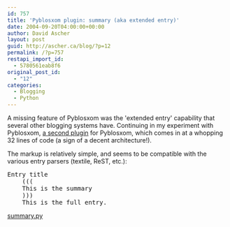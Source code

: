 ```yaml
---
id: 757
title: 'Pyblosxom plugin: summary (aka extended entry)'
date: 2004-09-20T04:00:00+00:00
author: David Ascher
layout: post
guid: http://ascher.ca/blog/?p=12
permalink: /?p=757
restapi_import_id:
  - 5780561eab8f6
original_post_id:
  - "12"
categories:
  - Blogging
  - Python
---
```

A missing feature of Pyblosxom was the &apos;extended entry&apos; capability that several other blogging systems have. Continuing in my experiment with Pyblosxom, [a second plugin](/software/pyblosxom/summary.py) for Pyblosxom, which comes in at a whopping 32 lines of code (a sign of a decent architecture!).

The markup is relatively simple, and seems to be compatible with the various entry parsers (textile, ReST, etc.):

<pre>Entry title
    (((
    This is the summary
    )))
    This is the full entry.
</pre>

[summary.py](/software/pyblosxom/summary.py)